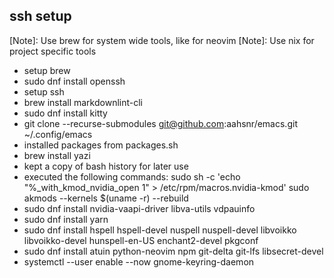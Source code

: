 ## ssh setup
[Note]: Use brew for system wide tools, like for neovim
[Note]: Use nix for project specific tools

- setup brew
- sudo dnf install openssh
- setup ssh
- brew install markdownlint-cli
- sudo dnf install kitty
- git clone --recurse-submodules git@github.com:aahsnr/emacs.git ~/.config/emacs
- installed packages from packages.sh
- brew install yazi
- kept a copy of bash history for later use
- executed the following commands:
  sudo sh -c 'echo "%_with_kmod_nvidia_open 1" > /etc/rpm/macros.nvidia-kmod'
  sudo akmods --kernels $(uname -r) --rebuild
- sudo dnf install nvidia-vaapi-driver libva-utils vdpauinfo
- sudo dnf install yarn
- sudo dnf install hspell hspell-devel nuspell nuspell-devel libvoikko libvoikko-devel hunspell-en-US  enchant2-devel pkgconf
- sudo dnf install atuin python-neovim npm git-delta git-lfs libsecret-devel
- systemctl --user enable --now gnome-keyring-daemon
